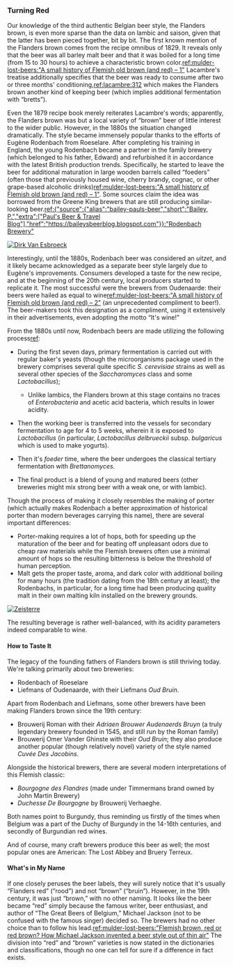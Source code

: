 ### Turning Red

Our knowledge of the third authentic Belgian beer style, the Flanders brown, is even more sparse than the data on lambic and saison, given that the latter has been pieced together, bit by bit. The first known mention of the Flanders brown comes from the recipe omnibus of 1829. It reveals only that the beer was all barley malt beer and that it was boiled for a long time (from 15 to 30 hours) to achieve a characteristic brown color.[ref:mulder-lost-beers:"A small history of Flemish old brown (and red) – 1"](https://lostbeers.com/a-small-history-of-flemish-old-brown-and-red-1/) Lacambre's treatise additionally specifies that the beer was ready to consume after two or three months' conditioning,[ref:lacambre:312]() which makes the Flanders brown another kind of keeping beer (which implies additional fermentation with “bretts”).

Even the 1879 recipe book merely reiterates Lacambre's words; apparently, the Flanders brown was but a local variety of “brown” beer of little interest to the wider public. However, in the 1880s the situation changed dramatically. The style became immensely popular thanks to the efforts of Eugène Rodenbach from Roeselare. After completing his training in England, the young Rodenbach became a partner in the family brewery (which belonged to his father, Edward) and refurbished it in accordance with the latest British production trends. Specifically, he started to leave the beer for additional maturation in large wooden barrels called “foeders” (often those that previously housed wine, cherry brandy, cognac, or other grape-based alcoholic drinks)[ref:mulder-lost-beers:"A small history of Flemish old brown (and red) – 1"](https://lostbeers.com/a-small-history-of-flemish-old-brown-and-red-1/). Some sources claim the idea was borrowed from the Greene King brewers that are still producing similar-looking beer.[ref:{"source":{"alias":"bailey-pauls-beer","short":"Bailey, P.","extra":["Paul's Beer & Travel Blog"],"href":"https://baileysbeerblog.blogspot.com"}}:"Rodenbach Brewery"](https://baileysbeerblog.blogspot.com/2015/09/rodenbach-brewery.html)

[![Dirk Van Esbroeck](/img/rodenbach-foeders.jpg "The foeders in the Rodenbach brewery cellar")](https://commons.wikimedia.org/wiki/File:Rodenbach_19.jpg)

Interestingly, until the 1880s, Rodenbach beer was considered an *uitzet*, and it likely became acknowledged as a separate beer style largely due to Eugène's improvements. Consumers developed a taste for the new recipe, and at the beginning of the 20th century, local producers started to replicate it. The most successful were the brewers from Oudenaarde: their beers were hailed as equal to wine[ref:mulder-lost-beers:"A small history of Flemish old brown (and red) – 2"](https://lostbeers.com/a-small-history-of-flemish-old-brown-and-red-2/) (an unprecedented compliment to beer!). The beer-makers took this designation as a compliment, using it extensively in their advertisements, even adopting the motto “It's wine!”

From the 1880s until now, Rodenbach beers are made utilizing the following process[ref](http://www.milkthefunk.com/wiki/Flemish_Red-Brown_Beer#Microbes_and_Flavor_Compounds):
  * During the first seven days, primary fermentation is carried out with regular baker's yeasts (though the microorganisms package used in the brewery comprises several quite specific *S. cerevisiae* strains as well as several other species of the *Saccharomyces* class and some *Lactobacillus*);
    * Unlike lambics, the Flanders brown at this stage contains no traces of *Enterobacteria* and acetic acid bacteria, which results in lower acidity.

  * Then the working beer is transferred into the vessels for secondary fermentation to age for 4 to 5 weeks, wherein it is exposed to *Lactobacillus* (in particular, *Lactobacillus delbrueckii* subsp. *bulgaricus* which is used to make yogurts).
  * Then it's *foeder* time, where the beer undergoes the classical tertiary fermentation with *Brettanomyces*.
  * The final product is a blend of young and matured beers (other breweries might mix strong beer with a weak one, or with lambic).

Though the process of making it closely resembles the making of porter (which actually makes Rodenbach a better approximation of historical porter than modern beverages carrying this name), there are several important differences:
  * Porter-making requires a lot of hops, both for speeding up the maturation of the beer and for beating off unpleasant odors due to cheap raw materials while the Flemish brewers often use a minimal amount of hops so the resulting bitterness is below the threshold of human perception.
  * Malt gets the proper taste, aroma, and dark color with additional boiling for many hours (the tradition dating from the 18th century at least); the Rodenbachs, in particular, for a long time had been producing quality malt in their own malting kiln installed on the brewery grounds.

[![Zeisterre](/img/rodenbach-malting-kiln.jpg "The old malting kiln (nowadays a museum) at the Rodenbach brewery, constructed in 1872")](https://commons.wikimedia.org/wiki/File:Brouwerij_Rodenbach_Moutast.JPG)

The resulting beverage is rather well-balanced, with its acidity parameters indeed comparable to wine.

#### How to Taste It

The legacy of the founding fathers of Flanders brown is still thriving today. We're talking primarily about two breweries:

  * Rodenbach of Roeselare
  * Liefmans of Oudenaarde, with their Liefmans *Oud Bruin*.

Apart from Rodenbach and Liefmans, some other brewers have been making Flanders brown since the 19th century:

  * Brouwerij Roman with their *Adriaen Brouwer Audenaerds Bruyn* (a truly legendary brewery founded in 1545, and still run by the Roman family)
  * Brouwerij Omer Vander Ghinste with their *Oud Bruin*; they also produce another popular (though relatively novel) variety of the style named *Cuvée Des Jacobins*.

Alongside the historical brewers, there are several modern interpretations of this Flemish classic:

  * *Bourgogne des Flandres* (made under Timmermans brand owned by John Martin Brewery)
  * *Duchesse De Bourgogne* by Brouwerij Verhaeghe.

Both names point to Burgundy, thus reminding us firstly of the times when Belgium was a part of the Duchy of Burgundy in the 14-16th centuries, and secondly of Burgundian red wines.

And of course, many craft brewers produce this beer as well; the most popular ones are American: The Lost Abbey and Bruery Terreux.

#### What's in My Name

If one closely peruses the beer labels, they will surely notice that it's usually “Flanders red” (“rood”) and not “brown” (“bruin”). However, in the 19th century, it was just “brown,” with no other naming. It looks like the beer became “red” simply because the famous writer, beer enthusiast, and author of “The Great Beers of Belgium,” Michael Jackson (not to be confused with the famous singer) decided so.  The brewers had no other choice than to follow his lead.[ref:mulder-lost-beers:"Flemish brown, red or red brown? How Michael Jackson invented a beer style out of thin air"](https://lostbeers.com/flemish-brown-red-or-red-brown/) The division into “red” and “brown” varieties is now stated in the dictionaries and classifications, though no one can tell for sure if a difference in fact exists.